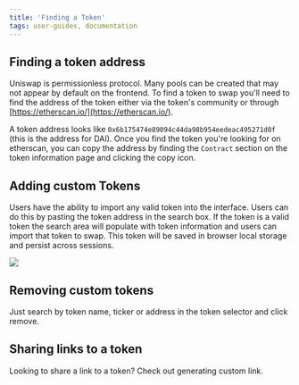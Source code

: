 ```yaml
---
title: 'Finding a Token'
tags: user-guides, documentation
---
```


## Finding a token address

Uniswap is permissionless protocol. Many pools can be created that may not appear by default on the frontend. To find a token to swap you'll need to find the address of the token either via the token's community or through [https://etherscan.io/](https://etherscan.io/).

A token address looks like `0x6b175474e89094c44da98b954eedeac495271d0f` (this is the address for DAI). Once you find the token you're looking for on etherscan, you can copy the address by finding the `Contract` section on the token information page and clicking the copy icon.

## Adding custom Tokens

Users have the ability to import any valid token into the interface. Users can do this by pasting the token address in the search box. If the token is a valid token the search area will populate with token information and users can import that token to swap. This token will be saved in browser local storage and persist across sessions.

![](images/select.gif)

## Removing custom tokens

Just search by token name, ticker or address in the token selector and click remove.

## Sharing links to a token

Looking to share a link to a token? Check out <Link to="docs/v2/web-app/generating-custom-links/">generating custom link</Link>.
